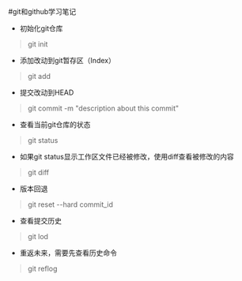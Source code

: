 #git和github学习笔记

- 初始化git仓库
> git init

- 添加改动到git暂存区（Index）
> git add <filename>

- 提交改动到HEAD
> git commit -m "description about this commit"

- 查看当前git仓库的状态
> git status

- 如果git status显示工作区文件已经被修改，使用diff查看被修改的内容
> git diff

- 版本回退
> git reset --hard commit_id

- 查看提交历史
> git lod

- 重返未来，需要先查看历史命令
> git reflog
